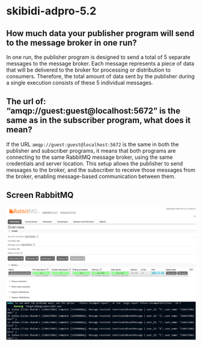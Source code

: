 # skibidi-adpro-5.2

## How much data your publisher program will send to the message broker in one run?
In one run, the publisher program is designed to send a total of 5 separate messages to the message broker. Each message represents a piece of data that will be delivered to the broker for processing or distribution to consumers. Therefore, the total amount of data sent by the publisher during a single execution consists of these 5 individual messages.

## The url of: “amqp://guest:guest@localhost:5672” is the same as in the subscriber program, what does it mean?
If the URL `amqp://guest:guest@localhost:5672` is the same in both the publisher and subscriber programs, it means that both programs are connecting to the same RabbitMQ message broker, using the same credentials and server location. This setup allows the publisher to send messages to the broker, and the subscriber to receive those messages from the broker, enabling message-based communication between them.

## Screen RabbitMQ
![alt text](assets/SS1.png)
![alt text](assets/SS2.png)